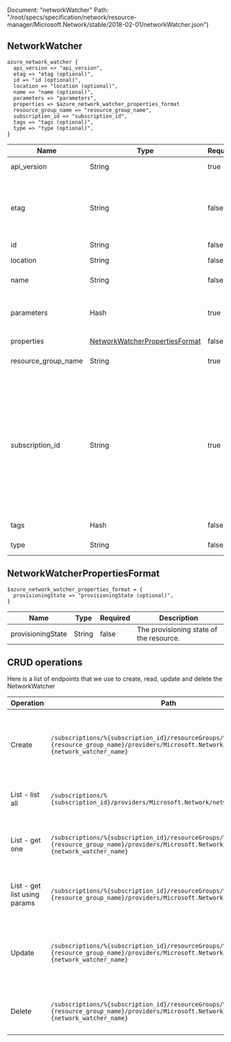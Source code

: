 Document: "networkWatcher"
Path: "/root/specs/specification/network/resource-manager/Microsoft.Network/stable/2018-02-01/networkWatcher.json")

## NetworkWatcher

```puppet
azure_network_watcher {
  api_version => "api_version",
  etag => "etag (optional)",
  id => "id (optional)",
  location => "location (optional)",
  name => "name (optional)",
  parameters => "parameters",
  properties => $azure_network_watcher_properties_format
  resource_group_name => "resource_group_name",
  subscription_id => "subscription_id",
  tags => "tags (optional)",
  type => "type (optional)",
}
```

| Name        | Type           | Required       | Description       |
| ------------- | ------------- | ------------- | ------------- |
|api_version | String | true | Client API version. |
|etag | String | false | A unique read-only string that changes whenever the resource is updated. |
|id | String | false | Resource ID. |
|location | String | false | Resource location. |
|name | String | false | Resource name. |
|parameters | Hash | true | Parameters that define the network watcher resource. |
|properties | [NetworkWatcherPropertiesFormat](#networkwatcherpropertiesformat) | false |  |
|resource_group_name | String | true | The name of the resource group. |
|subscription_id | String | true | The subscription credentials which uniquely identify the Microsoft Azure subscription. The subscription ID forms part of the URI for every service call. |
|tags | Hash | false | Resource tags. |
|type | String | false | Resource type. |
        
## NetworkWatcherPropertiesFormat

```puppet
$azure_network_watcher_properties_format = {
  provisioningState => "provisioningState (optional)",
}
```

| Name        | Type           | Required       | Description       |
| ------------- | ------------- | ------------- | ------------- |
|provisioningState | String | false | The provisioning state of the resource. |



## CRUD operations

Here is a list of endpoints that we use to create, read, update and delete the NetworkWatcher

| Operation | Path | Verb | Description | OperationID |
| ------------- | ------------- | ------------- | ------------- | ------------- |
|Create|`/subscriptions/%{subscription_id}/resourceGroups/%{resource_group_name}/providers/Microsoft.Network/networkWatchers/%{network_watcher_name}`|Put|Creates or updates a network watcher in the specified resource group.|NetworkWatchers_CreateOrUpdate|
|List - list all|`/subscriptions/%{subscription_id}/providers/Microsoft.Network/networkWatchers`|Get|Gets all network watchers by subscription.|NetworkWatchers_ListAll|
|List - get one|`/subscriptions/%{subscription_id}/resourceGroups/%{resource_group_name}/providers/Microsoft.Network/networkWatchers/%{network_watcher_name}`|Get|Gets the specified network watcher by resource group.|NetworkWatchers_Get|
|List - get list using params|`/subscriptions/%{subscription_id}/resourceGroups/%{resource_group_name}/providers/Microsoft.Network/networkWatchers`|Get|Gets all network watchers by resource group.|NetworkWatchers_List|
|Update|`/subscriptions/%{subscription_id}/resourceGroups/%{resource_group_name}/providers/Microsoft.Network/networkWatchers/%{network_watcher_name}`|Put|Creates or updates a network watcher in the specified resource group.|NetworkWatchers_CreateOrUpdate|
|Delete|`/subscriptions/%{subscription_id}/resourceGroups/%{resource_group_name}/providers/Microsoft.Network/networkWatchers/%{network_watcher_name}`|Delete|Deletes the specified network watcher resource.|NetworkWatchers_Delete|